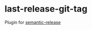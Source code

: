 # last-release-git-tag

Plugin for [semantic-release](https://github.com/semantic-release/semantic-release)
